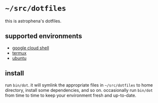 # `~/src/dotfiles`

this is astrophena's dotfiles.

## supported environments

* [google cloud shell](https://cloud.google.com/shell)
* [termux](https://termux.com)
* [ubuntu](https://ubuntu.com)

## install

run `bin/dot`. it will symlink the appropriate files in `~/src/dotfiles` to home directory,
install some dependencies, and so on.  occasionally run `bin/dot` from time to
time to keep your environment fresh and up-to-date.
